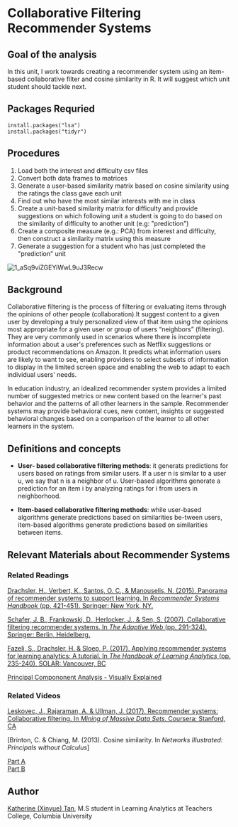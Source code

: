 # Collaborative Filtering Recommender Systems
## Goal of the analysis
In this unit, I work towards creating a recommender system using an item-based collaborative filter and cosine similarity in R. It will suggest which unit student should tackle next.

## Packages Requried
```
install.packages("lsa") 
install.packages("tidyr") 
```

## Procedures
1. Load both the interest and difficulty csv files
2. Convert both data frames to matrices
3. Generate a user-based similarity matrix based on cosine similarity using the ratings the class gave each unit
4. Find out who have the most similar interests with me in class
5. Create a unit-based similarity matrix for difficulty and provide suggestions on which following unit a student is going to do based on the similarity of difficulty to another unit (e.g: "prediction")
6. Create a composite measure (e.g.: PCA) from interest and difficulty, then construct a similarity matrix using this measure
7. Generate a suggestion for a student who has just completed the "prediction" unit


![1_aSq9viZGEYiWwL9uJ3Recw](https://user-images.githubusercontent.com/46146748/63115930-5f6c1900-bf66-11e9-894f-ecde5ec531b0.png)


## Background
Collaborative filtering is the process of filtering or evaluating items through the opinions of other people (collaboration).It suggest content to a given user by developing a truly personalized view of that item using the opinions most appropriate for a given user or group of users “neighbors” (filtering). They are very commonly used in scenarios where there is incomplete information about a user's preferences such as Netflix suggestions or product recommendations on Amazon. It predicts what information users are likely to want to see, enabling providers to select subsets of information to display in the limited screen space and enabling the web to adapt to each individual users' needs.

In education industry, an idealized recommender system provides a limited number of suggested metrics or new content based on the learner's past behavior and the patterns of all other learners in the sample. Recommender systems may provide behavioral cues, new content, insights or suggested behavioral changes based on a comparison of the learner to all other learners in the system.


## Definitions and concepts
* **User- based collaborative filtering methods**: it generats predictions for users based on ratings from similar users. If a user n is similar to a user u, we say that n is a neighbor of u. User-based algorithms generate a prediction for an item i by analyzing ratings for i from users in neighborhood. 

* **Item-based collaborative filtering methods**: while user-based algorithms generate predictions based on similarities be-tween users, item-based algorithms generate predictions based on similarities between items. 

## Relevant Materials about Recommender Systems
### Related Readings

[Drachsler, H., Verbert, K., Santos, O. C., & Manouselis, N. (2015). Panorama of recommender systems to support learning. In *Recommender Systems Handbook* (pp. 421-451). Springer: New York, NY.](https://lirias.kuleuven.be/bitstream/123456789/476545/1/TEL_RecSys.pdf)

[Schafer, J. B., Frankowski, D., Herlocker, J., & Sen, S. (2007). Collaborative filtering recommender systems. In *The Adaptive Web* (pp. 291-324). Springer: Berlin, Heidelberg.](http://citeseerx.ist.psu.edu/viewdoc/download?doi=10.1.1.130.4520&rep=rep1&type=pdf)

[Fazeli, S., Drachsler, H. & Sloep, P. (2017). Applying recommender systems for learning analytics: A tutorial. In *The Handbook of Learning Analytics* (pp. 235-240). SOLAR: Vancouver, BC](https://solaresearch.org/hla-17/hla17-chapter20/) 

[Principal Compononent Analysis - Visually Explained](http://setosa.io/ev/principal-component-analysis/)


### Related Videos

[Leskovec, J., Rajaraman, A. & Ullman, J. (2017). Recommender systems: Collaborative filtering. In *Mining of Massive Data Sets*. Coursera: Stanford, CA](https://www.youtube.com/watch?v=h9gpufJFF-0)

[Brinton, C. & Chiang, M. (2013). Cosine similarity. In *Networks Illustrated: Principals without Calculus*]

[Part A](https://www.youtube.com/watch?v=C-JauEnlSlM)  
[Part B](https://www.youtube.com/watch?v=-gz1qdsM0tk) 

## Author
[Katherine (Xinyue) Tan](www.linkedin.com/in/katherine-tan-2019), M.S student in Learning Analytics at Teachers College, Columbia University
